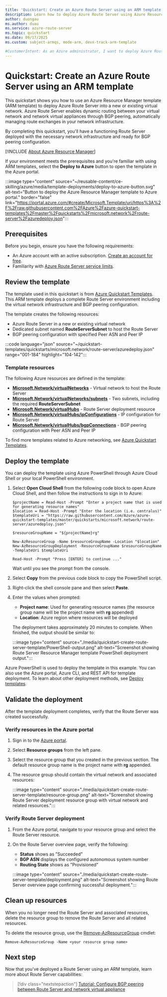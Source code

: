 ```yaml
---
title: 'Quickstart: Create an Azure Route Server using an ARM template'
description: Learn how to deploy Azure Route Server using Azure Resource Manager templates to enable dynamic routing and BGP peering with network virtual appliances in your virtual network.
author: duongau
ms.author: duau
ms.service: azure-route-server
ms.topic: quickstart
ms.date: 09/17/2025
ms.custom: subject-armqs, mode-arm, devx-track-arm-template

#CustomerIntent: As an Azure administrator, I want to deploy Azure Route Server in my environment so that it dynamically updates virtual machines (VMs) routing tables with changes in the topology.
---
```


# Quickstart: Create an Azure Route Server using an ARM template

This quickstart shows you how to use an Azure Resource Manager template (ARM template) to deploy Azure Route Server into a new or existing virtual network. Azure Route Server enables dynamic routing between your virtual network and network virtual appliances through BGP peering, automatically managing route exchanges in your network infrastructure.

By completing this quickstart, you'll have a functioning Route Server deployed with the necessary network infrastructure and ready for BGP peering configuration.

[!INCLUDE [About Azure Resource Manager](~/reusable-content/ce-skilling/azure/includes/resource-manager-quickstart-introduction.md)]

If your environment meets the prerequisites and you're familiar with using ARM templates, select the **Deploy to Azure** button to open the template in the Azure portal.

:::image type="content" source="~/reusable-content/ce-skilling/azure/media/template-deployments/deploy-to-azure-button.svg" alt-text="Button to deploy the Azure Resource Manager template to Azure portal." border="false" link="https://portal.azure.com/#create/Microsoft.Template/uri/https%3A%2F%2Fraw.githubusercontent.com%2FAzure%2Fazure-quickstart-templates%2Fmaster%2Fquickstarts%2Fmicrosoft.network%2Froute-server%2Fazuredeploy.json":::

## Prerequisites

Before you begin, ensure you have the following requirements:

- An Azure account with an active subscription. [Create an account for free](https://azure.microsoft.com/free/?WT.mc_id=A261C142F).
- Familiarity with [Azure Route Server service limits](route-server-faq.md#limitations).

## Review the template

The template used in this quickstart is from [Azure Quickstart Templates](https://azure.microsoft.com/resources/templates/route-server). This ARM template deploys a complete Route Server environment including the virtual network infrastructure and BGP peering configuration.

The template creates the following resources:
- Azure Route Server in a new or existing virtual network
- Dedicated subnet named **RouteServerSubnet** to host the Route Server  
- BGP peering configuration with specified Peer ASN and Peer IP

:::code language="json" source="~/quickstart-templates/quickstarts/microsoft.network/route-server/azuredeploy.json" range="001-184" highlight="104-142":::

### Template resources

The following Azure resources are defined in the template:

* [**Microsoft.Network/virtualNetworks**](/azure/templates/microsoft.network/virtualNetworks?pivots=deployment-language-arm-template) - Virtual network to host the Route Server
* [**Microsoft.Network/virtualNetworks/subnets**](/azure/templates/microsoft.network/virtualNetworks/subnets?pivots=deployment-language-arm-template) - Two subnets, including the required **RouteServerSubnet**  
* [**Microsoft.Network/virtualHubs**](/azure/templates/microsoft.network/virtualhubs?pivots=deployment-language-arm-template) - Route Server deployment resource
* [**Microsoft.Network/virtualHubs/ipConfigurations**](/azure/templates/microsoft.network/virtualhubs/ipConfigurations?pivots=deployment-language-arm-template) - IP configuration for Route Server
* [**Microsoft.Network/virtualHubs/bgpConnections**](/azure/templates/microsoft.network/virtualhubs/bgpconnections?pivots=deployment-language-arm-template) - BGP peering configuration with Peer ASN and Peer IP

To find more templates related to Azure networking, see [Azure Quickstart Templates](https://azure.microsoft.com/resources/templates/?resourceType=Microsoft.Network&pageNumber=1&sort=Popular).

## Deploy the template

You can deploy the template using Azure PowerShell through Azure Cloud Shell or your local PowerShell environment.

1. Select **Open Cloud Shell** from the following code block to open Azure Cloud Shell, and then follow the instructions to sign in to Azure:

    ```azurepowershell-interactive
    $projectName = Read-Host -Prompt "Enter a project name that is used for generating resource names"
    $location = Read-Host -Prompt "Enter the location (i.e. centralus)"
    $templateUri = "https://raw.githubusercontent.com/Azure/azure-quickstart-templates/master/quickstarts/microsoft.network/route-server/azuredeploy.json"

    $resourceGroupName = "${projectName}rg"

    New-AzResourceGroup -Name $resourceGroupName -Location "$location"
    New-AzResourceGroupDeployment -ResourceGroupName $resourceGroupName -TemplateUri $templateUri

    Read-Host -Prompt "Press [ENTER] to continue ..."
    ```

    Wait until you see the prompt from the console.

1. Select **Copy** from the previous code block to copy the PowerShell script.

1. Right-click the shell console pane and then select **Paste**.

1. Enter the values when prompted:
   - **Project name**: Used for generating resource names (the resource group name will be the project name with **rg** appended)
   - **Location**: Azure region where resources will be deployed

    The deployment takes approximately 20 minutes to complete. When finished, the output should be similar to:

    :::image type="content" source="./media/quickstart-create-route-server-template/PowerShell-output.png" alt-text="Screenshot showing Route Server Resource Manager template PowerShell deployment output.":::

Azure PowerShell is used to deploy the template in this example. You can also use the Azure portal, Azure CLI, and REST API for template deployment. To learn about other deployment methods, see [Deploy templates](../azure-resource-manager/templates/deploy-portal.md).

## Validate the deployment

After the template deployment completes, verify that the Route Server was created successfully.

### Verify resources in the Azure portal

1. Sign in to the [Azure portal](https://portal.azure.com).

1. Select **Resource groups** from the left pane.

1. Select the resource group that you created in the previous section. The default resource group name is the project name with **rg** appended.

1. The resource group should contain the virtual network and associated resources:

     :::image type="content" source="./media/quickstart-create-route-server-template/resource-group.png" alt-text="Screenshot showing Route Server deployment resource group with virtual network and related resources.":::

### Verify Route Server deployment

1. From the Azure portal, navigate to your resource group and select the Route Server resource.

2. On the Route Server overview page, verify the following:

    - **Status** shows as "Succeeded"
    - **BGP ASN** displays the configured autonomous system number
    - **Routing State** shows as "Provisioned"

    :::image type="content" source="./media/quickstart-create-route-server-template/deployment.png" alt-text="Screenshot showing Route Server overview page confirming successful deployment.":::

## Clean up resources

When you no longer need the Route Server and associated resources, delete the resource group to remove the Route Server and all related resources.

To delete the resource group, use the [Remove-AzResourceGroup](/powershell/module/az.resources/remove-azresourcegroup) cmdlet:

```azurepowershell-interactive
Remove-AzResourceGroup -Name <your resource group name>
```

## Next step

Now that you've deployed a Route Server using an ARM template, learn more about Route Server capabilities:

> [!div class="nextstepaction"]
> [Tutorial: Configure BGP peering between Route Server and network virtual appliance](peer-route-server-with-virtual-appliance.md)
